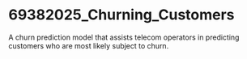# 69382025_Churning_Customers
A churn prediction model that assists telecom operators in predicting customers who are most likely subject to churn.
